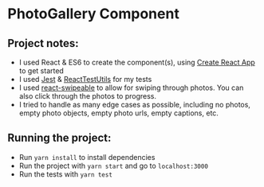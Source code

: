 # PhotoGallery Component

## Project notes:
- I used React & ES6 to create the component(s), using [Create React App](https://github.com/facebook/create-react-app) to get started
- I used [Jest](https://jestjs.io/docs/en/tutorial-react) & [ReactTestUtils](https://reactjs.org/docs/test-utils.html) for my tests
- I used [react-swipeable](https://www.npmjs.com/package/react-swipeable) to allow for swiping through photos. You can also click through the photos to progress.
- I tried to handle as many edge cases as possible, including no photos, empty photo objects, empty photo urls, empty captions, etc.

## Running the project:
- Run `yarn install` to install dependencies
- Run the project with `yarn start` and go to `localhost:3000`
- Run the tests with `yarn test`
